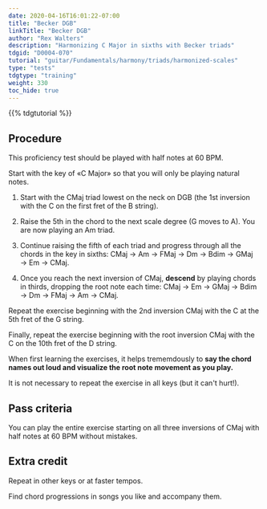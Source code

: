 ```yaml
---
date: 2020-04-16T16:01:22-07:00
title: "Becker DGB"
linkTitle: "Becker DGB"
author: "Rex Walters"
description: "Harmonizing C Major in sixths with Becker triads"
tdgid: "D0004-070"
tutorial: "guitar/Fundamentals/harmony/triads/harmonized-scales"
type: "tests"
tdgtype: "training"
weight: 330
toc_hide: true
---
```


{{% tdgtutorial %}}

## Procedure

This proficiency test should be played with half notes at 60 BPM.

Start with the key of &laquo;C Major&raquo; so that you will only be playing natural notes.

1. Start with the CMaj triad lowest on the neck on DGB (the 1st inversion with the C on the first fret of the B string).

2. Raise the 5th in the chord to the next scale degree (G moves to A). You are now playing an Am triad.

3. Continue raising the fifth of each triad and progress through all the chords in the key in sixths: CMaj &rarr; Am &rarr; FMaj &rarr; Dm &rarr; Bdim &rarr; GMaj &rarr; Em &rarr; CMaj.

4. Once you reach the next inversion of CMaj, **descend** by playing chords in thirds, dropping the root note each time: CMaj &rarr; Em &rarr; GMaj &rarr; Bdim &rarr; Dm &rarr; FMaj &rarr; Am &rarr; CMaj.

Repeat the exercise beginning with the 2nd inversion CMaj with the C at the 5th fret of the G string.

Finally, repeat the exercise beginning with the root inversion CMaj with the C on the 10th fret of the D string.

When first learning the exercises, it helps trememdously to **say the chord names out loud and visualize the root note movement as you play.**

It is not necessary to repeat the exercise in all keys (but it can't hurt!).

## Pass criteria

You can play the entire exercise starting on all three inversions of CMaj with half notes at 60 BPM without mistakes.

## Extra credit

Repeat in other keys or at faster tempos.

Find chord progressions in songs you like and accompany them.
